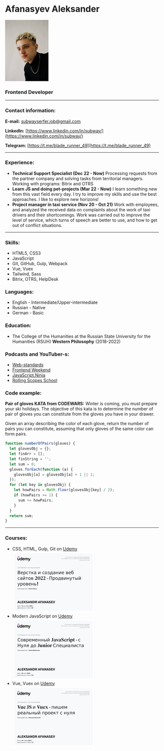 # Afanasyev Aleksander

![Udemy](/img/MyPhoto.jpg)<br>

### Frontend Developer

---

### Contact information:

**E-mail:** [subwayserfer.job@gmail.com](subwayserfer.job@gmail.com)

**LinkedIn:** [https://www.linkedin.com/in/subway/](https://www.linkedin.com/in/subway/)

**Telegram:** [https://t.me/blade_runner_49](https://t.me/blade_runner_49)

---

### Experience:

- **Technical Support Specialist (Dec 22 - Now)**
  Processing requests from the partner company and solving tasks from territorial managers. Working with programs: Bitrix and OTRS
- **Learn JS and doing pet-projects (Mar 22 - Now)**
  I learn something new from this vast field every day. I try to improve my skills and use the best approaches. I like to explore new horizons!
- **Project manager in taxi service (Nov 20 - Oct 21)**
  Work with employees, and analyzed the received data on complaints about the work of taxi drivers and their shortcomings. Work was carried out to improve the level of service, which turns of speech are better to use, and how to get out of conflict situations.

---

### Skills:

- HTML5, CSS3
- JavaScript
- Git, GitHub, Gulp, Webpack
- Vue, Vuex
- Tailwind, Sass
- Bitrix, OTRS, HelpDesk

### Languages:

- English \- Intermediate/Upper-intermediate
- Russian \- Native
- German \- Basic

### Education:

- The College of the Humanities at the Russian State University for the Humanities (RSUH)
  **Western Philosophy** (2018-2022)

### Podcasts and YouTuber-s:

- [Web-standards](https://web-standards.ru/)
- [Frontend Weekend](https://open.spotify.com/show/0SZLYJUbHkTIErHd3DuuHA?si=dcf7b000a86e4c44)
- [JavaScript.Ninja](https://www.youtube.com/@JavaScriptNinja)
- [Rolling Scopes School](https://www.youtube.com/@RollingScopesSchool)

### Code example:

**Pair of gloves KATA from CODEWARS:**
Winter is coming, you must prepare your ski holidays. The objective of this kata is to determine the number of pair of gloves you can constitute from the gloves you have in your drawer.

Given an array describing the color of each glove, return the number of pairs you can constitute, assuming that only gloves of the same color can form pairs.

```javascript
function numberOfPairs(gloves) {
  let glovesObj = {};
  let finArr = [];
  let finString = '';
  let sum = 0;
  gloves.forEach(function (a) {
    glovesObj[a] = glovesObj[a] + 1 || 1;
  });
  for (let key in glovesObj) {
    let howPairs = Math.floor(glovesObj[key] / 2);
    if (howPairs >= 1) {
      sum += howPairs;
    }
  }
  return sum;
}
```

---

### Courses:

- CSS, HTML, Gulp, Git on [Udemy](https://www.udemy.com/certificate/UC-4fbae10a-65bb-42bf-a224-429ab9d02ab9/)<br>
  ![Udemy](/img/course1.png)<br>
- Modern JavaScript on [Udemy](https://www.udemy.com/certificate/UC-921a3af4-07b6-4237-9958-e7863a002832/)<br>
  ![Udemy](/img/course2.png)<br>
- Vue, Vuex on [Udemy](https://www.udemy.com/certificate/UC-87dacf1d-c36f-44fc-96ac-26940c95e560/)<br>
  ![Udemy](/img/course3.png)<br>
